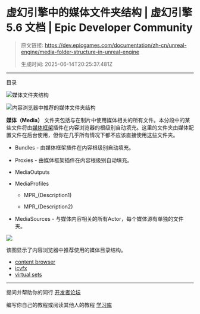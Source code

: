 # 虚幻引擎中的媒体文件夹结构 | 虚幻引擎 5.6 文档 | Epic Developer Community

> 原文链接: https://dev.epicgames.com/documentation/zh-cn/unreal-engine/media-folder-structure-in-unreal-engine
> 
> 生成时间: 2025-06-14T20:25:37.481Z

---

目录

![媒体文件夹结构](https://dev.epicgames.com/community/api/documentation/image/a4ee1335-464c-424d-8a25-4be4aff9eab7?resizing_type=fill&width=1920&height=335)

![内容浏览器中推荐的媒体文件夹结构](https://d1iv7db44yhgxn.cloudfront.net/documentation/images/57fae627-5e2f-4ef7-a367-aee4b999f1a1/cb_media.png)

**媒体（Media）** 文件夹包括与在制片中使用媒体相关的所有文件。本分段中的某些文件将由[媒体框架](/documentation/zh-cn/unreal-engine/media-framework-in-unreal-engine)插件在内容浏览器的根级别自动填充。这里的文件夹由媒体配置文件在后台使用，但你在几乎所有情况下都不应该直接使用这些文件夹。

-   Bundles - 由媒体框架插件在内容根级别自动填充。
    
-   Proxies - 由媒体框架插件在内容根级别自动填充。
    
-   MediaOutputs
    
-   MediaProfiles
    
    -   MPR\_(Description1)
        
    -   MPR\_(Description2)
        
-   MediaSources - 与媒体内容相关的所有Actor，每个媒体源有单独的文件夹。
    

[![](https://d1iv7db44yhgxn.cloudfront.net/documentation/images/6d9a90a5-26ea-4178-a85e-66412e6e8260/media-chart.png)](https://d1iv7db44yhgxn.cloudfront.net/documentation/images/6d9a90a5-26ea-4178-a85e-66412e6e8260/media-chart.png)

该图显示了内容浏览器中推荐使用的媒体目录结构。

-   [content browser](https://dev.epicgames.com/community/search?query=content%20browser)
-   [icvfx](https://dev.epicgames.com/community/search?query=icvfx)
-   [virtual sets](https://dev.epicgames.com/community/search?query=virtual%20sets)

* * *

提问并帮助你的同行 [开发者论坛](https://forums.unrealengine.com/categories?tag=unreal-engine)

编写你自己的教程或阅读其他人的教程 [学习库](https://dev.epicgames.com/community/unreal-engine/learning)